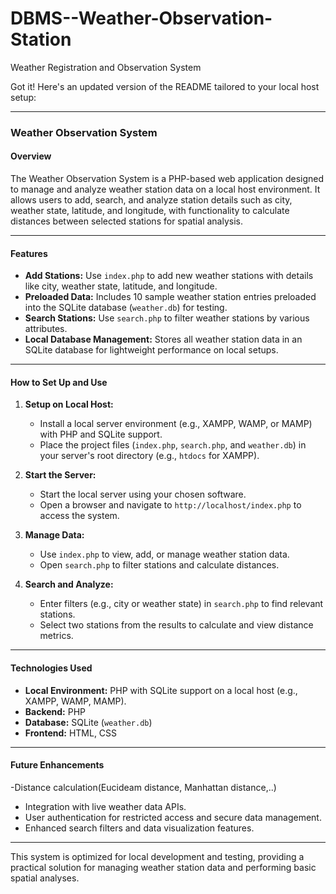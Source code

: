 # DBMS--Weather-Observation-Station
Weather Registration and Observation System

Got it! Here's an updated version of the README tailored to your local host setup:

---

### Weather Observation System

#### Overview
The Weather Observation System is a PHP-based web application designed to manage and analyze weather station data on a local host environment. It allows users to add, search, and analyze station details such as city, weather state, latitude, and longitude, with functionality to calculate distances between selected stations for spatial analysis.

---

#### Features
- **Add Stations:** Use `index.php` to add new weather stations with details like city, weather state, latitude, and longitude.
- **Preloaded Data:** Includes 10 sample weather station entries preloaded into the SQLite database (`weather.db`) for testing.
- **Search Stations:** Use `search.php` to filter weather stations by various attributes.
- **Local Database Management:** Stores all weather station data in an SQLite database for lightweight performance on local setups.

---

#### How to Set Up and Use
1. **Setup on Local Host:**
   - Install a local server environment (e.g., XAMPP, WAMP, or MAMP) with PHP and SQLite support.
   - Place the project files (`index.php`, `search.php`, and `weather.db`) in your server's root directory (e.g., `htdocs` for XAMPP).

2. **Start the Server:**
   - Start the local server using your chosen software.
   - Open a browser and navigate to `http://localhost/index.php` to access the system.

3. **Manage Data:**
   - Use `index.php` to view, add, or manage weather station data.
   - Open `search.php` to filter stations and calculate distances.

4. **Search and Analyze:**
   - Enter filters (e.g., city or weather state) in `search.php` to find relevant stations.
   - Select two stations from the results to calculate and view distance metrics.

---


#### Technologies Used
- **Local Environment:** PHP with SQLite support on a local host (e.g., XAMPP, WAMP, MAMP).
- **Backend:** PHP
- **Database:** SQLite (`weather.db`)
- **Frontend:** HTML, CSS

---

#### Future Enhancements
-Distance calculation(Eucideam distance, Manhattan distance,..)
- Integration with live weather data APIs.
- User authentication for restricted access and secure data management.
- Enhanced search filters and data visualization features.
  

---

This system is optimized for local development and testing, providing a practical solution for managing weather station data and performing basic spatial analyses.
